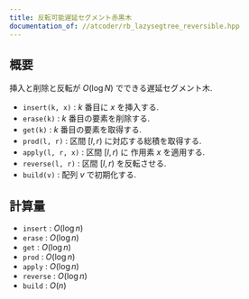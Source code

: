```yaml
---
title: 反転可能遅延セグメント赤黒木
documentation_of: //atcoder/rb_lazysegtree_reversible.hpp
---
```


## 概要

挿入と削除と反転が $O(\log N)$ でできる遅延セグメント木.

- `insert(k, x)` : $k$ 番目に $x$ を挿入する.
- `erase(k)` : $k$ 番目の要素を削除する.
- `get(k)` : $k$ 番目の要素を取得する.
- `prod(l, r)` : 区間 $[l, r)$ に対応する総積を取得する.
- `apply(l, r, x)` : 区間 $[l, r)$ に 作用素 $x$ を適用する.
- `reverse(l, r)` : 区間 $[l, r)$ を反転させる.
- `build(v)` : 配列 $v$ で初期化する.


## 計算量

- `insert` : $O(\log n)$
- `erase` : $O(\log n)$
- `get` : $O(\log n)$
- `prod` : $O(\log n)$
- `apply` : $O(\log n)$
- `reverse` : $O(\log n)$
- `build` : $O(n)$
